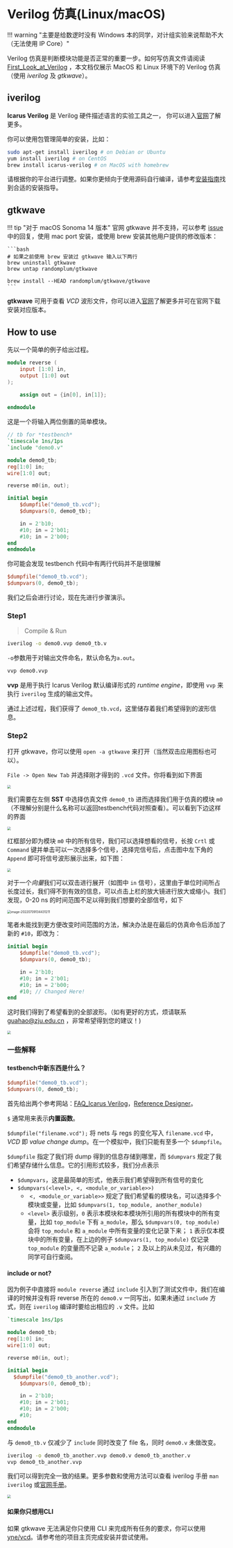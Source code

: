 # Verilog 仿真(Linux/macOS)

!!! warning "主要是给数逻时没有 Windows 本的同学，对计组实验来说帮助不大（无法使用 IP Core）"

Verilog 仿真是判断模块功能是否正常的重要一步。如何写仿真文件请阅读 [First_Look_at_Verilog](https://github.com/Guahao31/for_Computer_Logic/tree/master/slides) ，本文档仅展示 MacOS 和 Linux 环境下的 Verilog 仿真（使用 *iverilog* 及 *gtkwave*）。

## iverilog

**Icarus Verilog** 是 Verilog 硬件描述语言的实验工具之一， 你可以进入[官网](http://iverilog.icarus.com/)了解更多。

你可以使用包管理简单的安装，比如：

```bash
sudo apt-get install iverilog # on Debian or Ubuntu
yum install iverilog # on CentOS
brew install icarus-verilog # on MacOS with homebrew
```

请根据你的平台进行调整。如果你更倾向于使用源码自行编译，请参考[安装指南](https://iverilog.fandom.com/wiki/Installation_Guide#Compiling_on_Linux/Unix)找到合适的安装指导。

## gtkwave

!!! tip "对于 macOS Sonoma 14 版本"
    官网 gtkwave 并不支持，可以参考 [issue](https://github.com/gtkwave/gtkwave/issues/250) 中的回复，使用 mac port 安装，或使用 brew 安装其他用户提供的修改版本：

    ```bash
    # 如果之前使用 brew 安装过 gtkwave 输入以下两行
    brew uninstall gtkwave
    brew untap randomplum/gtkwave
    
    brew install --HEAD randomplum/gtkwave/gtkwave
    ```

**gtkwave** 可用于查看 *VCD* 波形文件，你可以进入[官网](http://gtkwave.sourceforge.net/)了解更多并可在官网下载安装对应版本。

## How to use

先以一个简单的例子给出过程。

```verilog title="demo0.v"
module reverse (
    input [1:0] in,
    output [1:0] out
);

    assign out = {in[0], in[1]};
    
endmodule
```

这是一个将输入两位倒置的简单模块。

```verilog title="demo0_tb.v"
// tb for *testbench*
`timescale 1ns/1ps
`include "demo0.v"

module demo0_tb;
reg[1:0] in;
wire[1:0] out;

reverse m0(in, out);

initial begin
    $dumpfile("demo0_tb.vcd");
    $dumpvars(0, demo0_tb);

    in = 2'b10;
    #10; in = 2'b01;
    #10; in = 2'b00;
end
endmodule
```

你可能会发现 testbench 代码中有两行代码并不是很理解

```verilog
$dumpfile("demo0_tb.vcd");
$dumpvars(0, demo0_tb);
```

我们之后会进行讨论，现在先进行步骤演示。

### Step1

> Compile & Run

```bash
iverilog -o demo0.vvp demo0_tb.v
```

`-o`参数用于对输出文件命名，默认命名为`a.out`。

```bash
vvp demo0.vvp
```

**vvp** 是用于执行 Icarus Verilog 默认编译形式的 *runtime engine*，即使用 `vvp` 来执行 `iverilog` 生成的输出文件。

通过上述过程，我们获得了 `demo0_tb.vcd`，这里储存着我们希望得到的波形信息。

### Step2

打开 gtkwave，你可以使用 `open -a gtkwave` 来打开（当然双击应用图标也可以）。

`File -> Open New Tab` 并选择刚才得到的 `.vcd` 文件。你将看到如下界面

<img src="../pic/pic0.png" style="zoom:50%;" />

我们需要在左侧 **SST** 中选择仿真文件 `demo0_tb` 进而选择我们用于仿真的模块 `m0`（不理解分别是什么名称可以返回testbench代码对照查看）。可以看到下边这样的界面

<img src="../pic/image-20220709133941789.png" style="zoom:50%;" />

红框部分即为模块 `m0` 中的所有信号，我们可以选择想看的信号，长按 `Crtl` 或 `Command` 键并单击可以一次选择多个信号，选择完信号后，点击图中左下角的 `Append` 即可将信号波形展示出来，如下图：

<img src="../pic/image-20220709134207573.png" style="zoom:50%;" />

对于一个*向量*我们可以双击进行展开（如图中 `in` 信号），这里由于单位时间所占长度过长，我们得不到有效的信息，可以点击上栏的放大镜进行放大或缩小。我们发现，0-20 ns 的时间范围不足以得到我们想要的全部信号，如下

<img src="../pic/image-20220709134431211.png" alt="image-20220709134431211" style="zoom:50%;" />

笔者未能找到更方便改变时间范围的方法，解决办法是在最后的仿真命令后添加了新的 `#10`，即改为：

```verilog
initial begin
    $dumpfile("demo0_tb.vcd");
    $dumpvars(0, demo0_tb);

    in = 2'b10;
    #10; in = 2'b01;
    #10; in = 2'b00;
  	#10; // Changed Here!
end
```

这时我们得到了希望看到的全部波形。（如有更好的方式，烦请联系 guahao@zju.edu.cn ，非常希望得到您的建议！)

<img src="../pic/image-20220709135134820.png" style="zoom:50%;" />

### 一些解释

#### testbench中新东西是什么？

```verilog
$dumpfile("demo0_tb.vcd");
$dumpvars(0, demo0_tb);
```

首先给出两个参考网站：[FAQ_Icarus Verilog](https://iverilog.fandom.com/wiki/FAQ)，[Reference Designer](http://www.referencedesigner.com/tutorials/verilog/verilog_62.php)。

`$` 通常用来表示**内置函数**。

`$dumpfile("filename.vcd");` 将 nets 与 regs 的变化写入 `filename.vcd` 中， *VCD* 即 *value change dump*。在一个模拟中，我们只能有至多一个 `$dumpfile`。

`$dumpfile` 指定了我们将 dump 得到的信息存储到哪里，而 `$dumpvars` 规定了我们希望存储什么信息。它的引用形式较多，我们分点表示

* `$dumpvars`，这是最简单的形式，他表示我们希望得到所有信号的变化
* `$dumpvars(<level>, <, <module_or_variable>>)`
  * ​	`<, <module_or_variable>>` 规定了我们希望看的模块名，可以选择多个模块或变量，比如 `$dumpvars(1, top_module, another_module)`
  * `<level>` 表示级别，`0` 表示本模块和本模块所引用的所有模块中的所有变量，比如 `top_module` 下有 `a_module`，那么 `$dumpvars(0, top_module)` 会将 `top_module` 和 `a_module` 中所有变量的变化记录下来； `1` 表示仅本模块中的所有变量，在上边的例子 `$dumpvars(1, top_module)` 仅记录 `top_module` 的变量而不记录 `a_module`； `2` 及以上的从未见过，有兴趣的同学可自行查阅。

#### include or not?

因为例子中直接将 `module reverse` 通过 `include` 引入到了测试文件中，我们在编译的时候并没有将 reverse 所在的 `demo0.v` 一同写出，如果未通过 `include` 方式，则在 `iverilog` 编译时要给出相应的 `.v` 文件。比如

```verilog title="demo0_tb_another.v"
`timescale 1ns/1ps

module demo0_tb;
reg[1:0] in;
wire[1:0] out;

reverse m0(in, out);

initial begin
  $dumpfile("demo0_tb_another.vcd");
    $dumpvars(0, demo0_tb);

    in = 2'b10;
    #10; in = 2'b01;
    #10; in = 2'b00;
    #10;
end
endmodule
```

与 `demo0_tb.v` 仅减少了 `include` 同时改变了 file 名，同时 `demo0.v` 未做改变。

```bash
iverilog -o demo0_tb_another.vvp demo0.v demo0_tb_another.v
vvp demo0_tb_another.vvp
```

我们可以得到完全一致的结果。更多参数和使用方法可以查看 iverilog 手册 `man iverilog` 或[官网手册](https://iverilog.fandom.com/wiki/User_Guide)。

<img src="../pic/image-20220709135829566.png" style="zoom:50%;" />

#### 如果你只想用CLI

如果 gtkwave 无法满足你只使用 CLI 来完成所有任务的要求，你可以使用 [yne/vcd](https://github.com/yne/vcd)。请参考他的项目主页完成安装并尝试使用。

